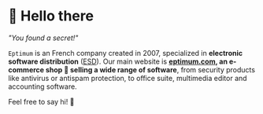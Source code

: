 # 👋 Hello there
*"You found a secret!"*

`Eptimum` is an French company created in 2007, specialized in **electronic software distribution** ([ESD](https://en.wikipedia.org/wiki/Digital_distribution)). Our main website is **[eptimum.com](https://www.eptimum.com), an e-commerce shop 🛒 selling a wide range of software**, from security products like antivirus or antispam protection, to office suite, multimedia editor and accounting software. 

Feel free to say hi! 🦄
